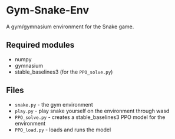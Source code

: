 # Gym-Snake-Env
 A gym/gymnasium environment for the Snake game.

## Required modules
 - numpy
 - gymnasium
 - stable_baselines3 (for the `PPO_solve.py`)

 ## Files
 - `snake.py` - the gym environment
 - `play.py` - play snake yourself on the environment through wasd
 - `PPO_solve.py` - creates a stable_baselines3 PPO model for the environment
 - `PPO_load.py` - loads and runs the model